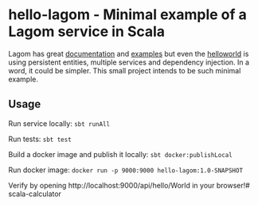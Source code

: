 # hello-lagom - Minimal example of a Lagom service in Scala

Lagom has great [documentation](https://www.lagomframework.com/documentation/)
and [examples](https://www.lagomframework.com/documentation/1.3.x/scala/LagomExamples.html) but even the
[helloworld](https://www.lagomframework.com/documentation/1.3.x/scala/IntroGetStarted.html) is using persistent
entities, multiple services and dependency injection. In a word, it could be simpler. This small project intends to be
such minimal example.

## Usage

Run service locally:
`sbt runAll`

Run tests:
`sbt test`

Build a docker image and publish it locally:
`sbt docker:publishLocal`

Run docker image:
`docker run -p 9000:9000 hello-lagom:1.0-SNAPSHOT`

Verify by opening http://localhost:9000/api/hello/World in your browser!# scala-calculator
